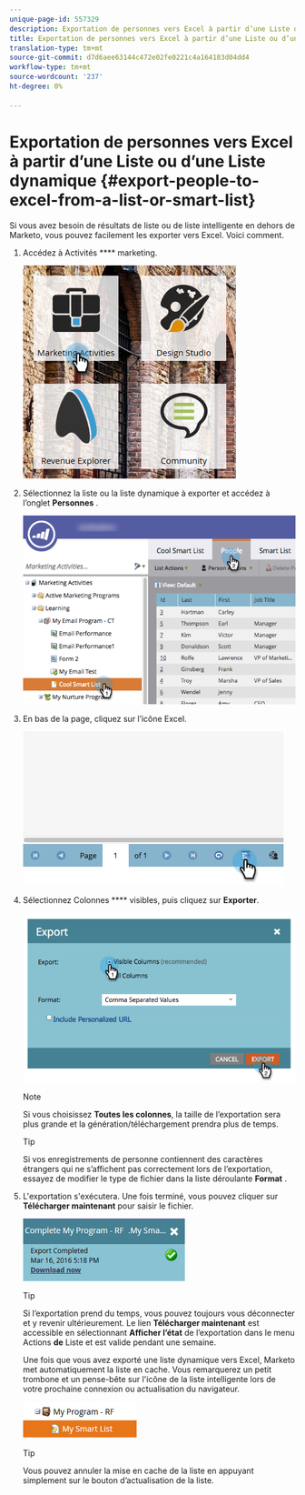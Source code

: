 ```yaml
---
unique-page-id: 557329
description: Exportation de personnes vers Excel à partir d’une Liste ou d’une Liste dynamique - Documents marketing - Documentation du produit
title: Exportation de personnes vers Excel à partir d’une Liste ou d’une Liste dynamique
translation-type: tm+mt
source-git-commit: d7d6aee63144c472e02fe0221c4a164183d04dd4
workflow-type: tm+mt
source-wordcount: '237'
ht-degree: 0%

---
```



# Exportation de personnes vers Excel à partir d’une Liste ou d’une Liste dynamique {#export-people-to-excel-from-a-list-or-smart-list}

Si vous avez besoin de résultats de liste ou de liste intelligente en dehors de Marketo, vous pouvez facilement les exporter vers Excel. Voici comment.

1. Accédez à Activités **** marketing.

   ![](assets/ma.png)

1. Sélectionnez la liste ou la liste dynamique à exporter et accédez à l’onglet **Personnes** .

   ![](assets/smartlistpeopletab-hands.png)

1. En bas de la page, cliquez sur l’icône Excel.

   ![](assets/exportpeople.png)

1. Sélectionnez Colonnes **** visibles, puis cliquez sur **Exporter**.

   ![](assets/image2014-9-11-14-3a1-3a37.png)

   >[!NOTE]
   >
   >Si vous choisissez **Toutes les colonnes**, la taille de l’exportation sera plus grande et la génération/téléchargement prendra plus de temps.

   >[!TIP]
   >
   >Si vos enregistrements de personne contiennent des caractères étrangers qui ne s’affichent pas correctement lors de l’exportation, essayez de modifier le type de fichier dans la liste déroulante **Format** .

1. L&#39;exportation s&#39;exécutera. Une fois terminé, vous pouvez cliquer sur **Télécharger maintenant** pour saisir le fichier.

   ![](assets/popup.png)

   >[!TIP]
   >
   >Si l’exportation prend du temps, vous pouvez toujours vous déconnecter et y revenir ultérieurement. Le lien **Télécharger maintenant** est accessible en sélectionnant **Afficher l’état** de l’exportation dans le menu Actions **de** Liste et est valide pendant une semaine.

   Une fois que vous avez exporté une liste dynamique vers Excel, Marketo met automatiquement la liste en cache. Vous remarquerez un petit trombone et un pense-bête sur l&#39;icône de la liste intelligente lors de votre prochaine connexion ou actualisation du navigateur.

   ![](assets/cached.png)

   >[!TIP]
   >
   >Vous pouvez annuler la mise en cache de la liste en appuyant simplement sur le bouton d’actualisation de la liste.

